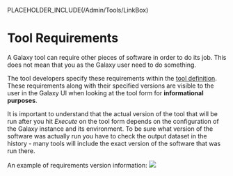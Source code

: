 PLACEHOLDER_INCLUDE(/Admin/Tools/LinkBox)
# Tool Requirements

A Galaxy tool can require other pieces of software in order to do its job. This does not mean that you as the Galaxy user need to do something.

The tool developers specify these requirements within the [tool definition](/Admin/Tools/ToolConfigSyntax#a3crequirements3e_tag_set). These requirements along with their specified versions are visible to the user in the Galaxy UI when looking at the tool form for **informational purposes**.

It is important to understand that the actual version of the tool that will be run after you hit *Execute* on the tool form depends on the configuration of the Galaxy instance and its environment. To be sure what version of the software was actually run you have to check the output dataset in the history - many tools will include the exact version of the software that was run there. 

An example of requirements version information:
![](/requirement_versions.png)
